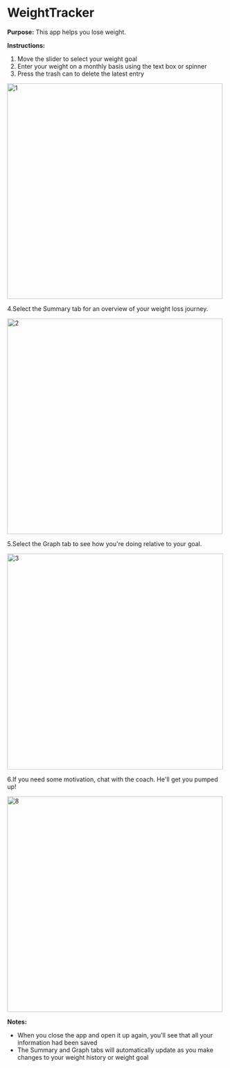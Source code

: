 # WeightTracker
<B>Purpose:</B> This app helps you lose weight.

<B>Instructions:</B>
1. Move the slider to select your weight goal
2. Enter your weight on a monthly basis using the text box or spinner
3. Press the trash can to delete the latest entry

<img width="497" alt="1" src="https://user-images.githubusercontent.com/47739019/54495778-3b67b700-48a4-11e9-9bbc-fe4663b6d490.png">
<br/>

4.Select the Summary tab for an overview of your weight loss journey.

<img width="497" alt="2" src="https://user-images.githubusercontent.com/47739019/54495505-a499fb00-48a1-11e9-9af3-1c5d8cc77923.png">
<br/>

5.Select the Graph tab to see how you're doing relative to your goal.

<img width="498" alt="3" src="https://user-images.githubusercontent.com/47739019/54495506-a499fb00-48a1-11e9-8a19-0cce7da3a1ee.png">
<br/>

6.If you need some motivation, chat with the coach. He'll get you pumped up!

<img width="497" alt="8" src="https://user-images.githubusercontent.com/47739019/54788267-ab02dc80-4beb-11e9-8f21-6cd69a0b7da2.png">
<br/>

<B>Notes:</B>
- When you close the app and open it up again, you'll see that all your information had been saved
- The Summary and Graph tabs will automatically update as you make changes to your weight history or weight goal